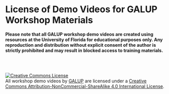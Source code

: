 # License of Demo Videos for GALUP Workshop Materials

**Please note that all GALUP workshop demo videos are created using resources at the University of Florida for educational purposes only. Any reproduction and distribution without explicit consent of the author is strictly prohibited and may result in blocked access to training materials.**

<br>
<br>


<a rel="license" href="http://creativecommons.org/licenses/by-nc-sa/4.0/"><img alt="Creative Commons License" style="border-width:0" src="https://i.creativecommons.org/l/by-nc-sa/4.0/88x31.png" /></a><br />All <span xmlns:dct="http://purl.org/dc/terms/" href="http://purl.org/dc/dcmitype/MovingImage" rel="dct:type">workshop demo videos</span> by <a xmlns:cc="http://creativecommons.org/ns#" href="http://galup.cersgis.org/" property="cc:attributionName" rel="cc:attributionURL">GALUP</a> are licensed under a <a rel="license" href="LICENSE.md">Creative Commons Attribution-NonCommercial-ShareAlike 4.0 International License</a>.
